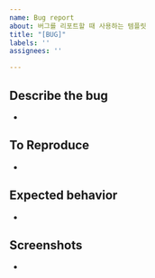 ```yaml
---
name: Bug report
about: 버그를 리포트할 때 사용하는 템플릿
title: "[BUG]"
labels: ''
assignees: ''

---
```


## Describe the bug
-

## To Reproduce
-

## Expected behavior
-

## Screenshots
-